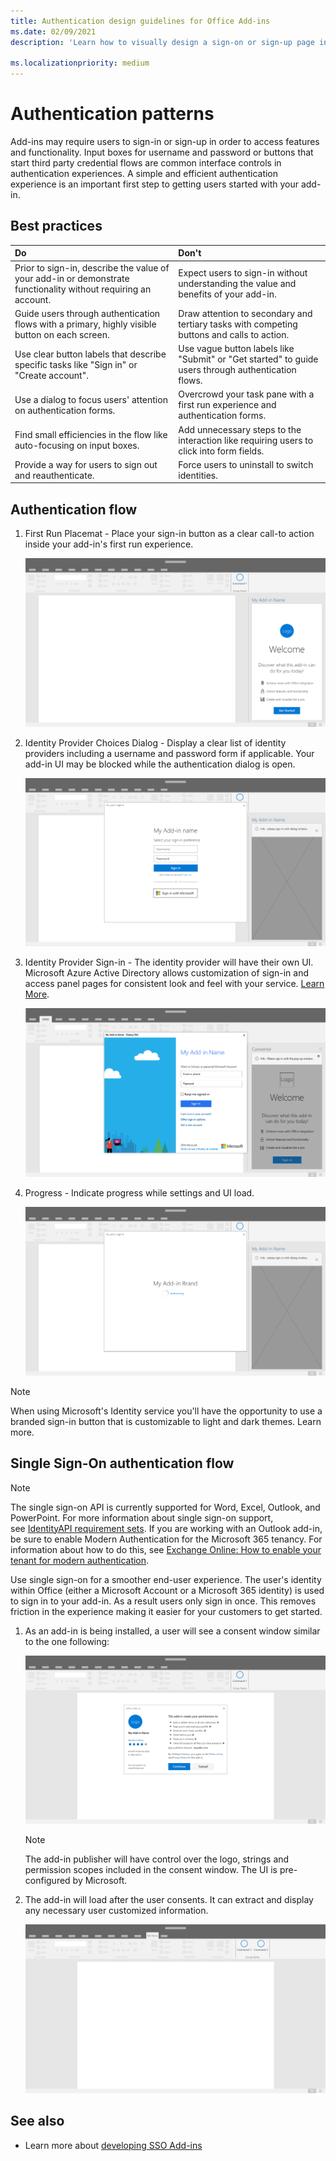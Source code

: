 ```yaml
---
title: Authentication design guidelines for Office Add-ins
ms.date: 02/09/2021
description: 'Learn how to visually design a sign-on or sign-up page in an Office Add-in.'

ms.localizationpriority: medium
---
```


# Authentication patterns

Add-ins may require users to sign-in or sign-up in order to access features and functionality. Input boxes for username and password or buttons that start third party credential flows are common interface controls in authentication experiences. A simple and efficient authentication experience is an important first step to getting users started with your add-in.

## Best practices

|Do|Don't|
|:----|:----|
|Prior to sign-in, describe the value of your add-in or demonstrate functionality without requiring an account. |Expect users to sign-in without understanding the value and benefits of your add-in.|
|Guide users through authentication flows with a primary, highly visible button on each screen. |Draw attention to secondary and tertiary tasks with competing buttons and calls to action.|
|Use clear button labels that describe specific tasks like "Sign in" or "Create account". |Use vague button labels like "Submit" or "Get started" to guide users through authentication flows.|
|Use a dialog to focus users' attention on authentication forms. |Overcrowd your task pane with a first run experience and authentication forms.|
|Find small efficiencies in the flow like auto-focusing on input boxes. |Add unnecessary steps to the interaction like requiring users to click into form fields.|
|Provide a way for users to sign out and reauthenticate. |Force users to uninstall to switch identities.|

## Authentication flow

1. First Run Placemat - Place your sign-in button as a clear call-to action inside your add-in's first run experience.

    ![Screenshot showing an add-in task pane in an Office application.](../images/add-in-fre-value-placemat.png)

1. Identity Provider Choices Dialog - Display a clear list of identity providers including a username and password form if applicable. Your add-in UI may be blocked while the authentication dialog is open.

    ![Screenshot showing the Identity Provider Choices dialog in an Office application.](../images/add-in-auth-choices-dialog.png)

1. Identity Provider Sign-in - The identity provider will have their own UI. Microsoft Azure Active Directory allows customization of sign-in and access panel pages for consistent look and feel with your service. [Learn More](/azure/active-directory/fundamentals/customize-branding).

    ![Screenshot showing the Identity Provider Sign-in dialog in an Office application.](../images/add-in-auth-identity-sign-in.png)

1. Progress - Indicate progress while settings and UI load.

    ![Screenshot showing a dialog with a progress indicator in an Office application.](../images/add-in-auth-modal-interstitial.png)

> [!NOTE]
> When using Microsoft's Identity service you'll have the opportunity to use a branded sign-in button that is customizable to light and dark themes. Learn more.

## Single Sign-On authentication flow

> [!NOTE]
> The single sign-on API is currently supported for Word, Excel, Outlook, and PowerPoint. For more information about single sign-on support, see [IdentityAPI requirement sets](/javascript/api/requirement-sets/identity-api-requirement-sets.md). If you are working with an Outlook add-in, be sure to enable Modern Authentication for the Microsoft 365 tenancy. For information about how to do this, see [Exchange Online: How to enable your tenant for modern authentication](https://social.technet.microsoft.com/wiki/contents/articles/32711.exchange-online-how-to-enable-your-tenant-for-modern-authentication.aspx).

Use single sign-on for a smoother end-user experience. The user's identity within Office (either a Microsoft Account or a Microsoft 365 identity) is used to sign in to your add-in. As a result users only sign in once. This removes friction in the experience making it easier for your customers to get started.

1. As an add-in is being installed, a user will see a consent window similar to the one following:

    ![Screenshot showing the consent window in an Office application when an add-in is being installed.](../images/add-in-auth-SSO-consent-dialog.png)

    > [!NOTE]
    > The add-in publisher will have control over the logo, strings and permission scopes included in the consent window. The UI is pre-configured by Microsoft.

1. The add-in will load after the user consents. It can extract and display any necessary user customized information.

    ![Screenshot showing an Office application with add-in buttons displayed in the ribbon.](../images/add-in-ribbon.png)

## See also

- Learn more about [developing SSO Add-ins](../develop/sso-in-office-add-ins.md)
